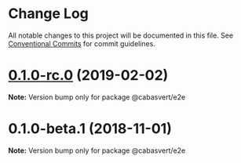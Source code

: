 # Change Log

All notable changes to this project will be documented in this file.
See [Conventional Commits](https://conventionalcommits.org) for commit guidelines.

# [0.1.0-rc.0](https://github.com/cabasvert/cabasvert/compare/@cabasvert/e2e@0.1.0-beta.1...@cabasvert/e2e@0.1.0-rc.0) (2019-02-02)

**Note:** Version bump only for package @cabasvert/e2e





# 0.1.0-beta.1 (2018-11-01)

**Note:** Version bump only for package @cabasvert/e2e
